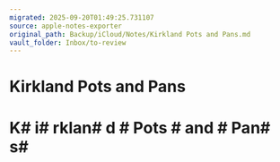 ```yaml
---
migrated: 2025-09-20T01:49:25.731107
source: apple-notes-exporter
original_path: Backup/iCloud/Notes/Kirkland Pots and Pans.md
vault_folder: Inbox/to-review
---
```

# Kirkland Pots and Pans

# K# i# rklan# d # Pots # and # Pan# s# 

